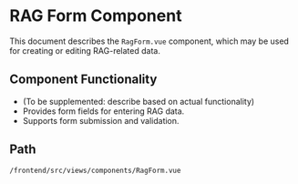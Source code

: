 # RAG Form Component

This document describes the `RagForm.vue` component, which may be used for creating or editing RAG-related data.

## Component Functionality
*   (To be supplemented: describe based on actual functionality)
*   Provides form fields for entering RAG data.
*   Supports form submission and validation.

## Path
`/frontend/src/views/components/RagForm.vue`